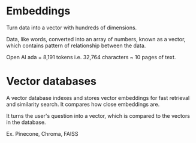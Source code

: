 # Embeddings

Turn data into a vector with hundreds of dimensions.

Data, like words, converted into an array of numbers, known as a vector, which contains pattern of relationship between the data.

Open AI ada = 8,191 tokens i.e. 32,764 characters ~ 10 pages of text.

# Vector databases

A vector database indexes and stores vector embeddings for fast retrieval and similarity search. It compares how close embeddings are.

It turns the user's question into a vector, which is compared to the vectors in the database.

Ex. Pinecone, Chroma, FAISS
